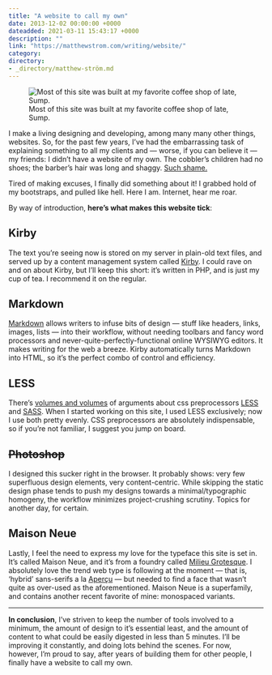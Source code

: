 ```yaml
---
title: "A website to call my own"
date: 2013-12-02 00:00:00 +0000
dateadded: 2021-03-11 15:43:17 +0000
description: ""
link: "https://matthewstrom.com/writing/website/"
category:
directory:
- _directory/matthew-ström.md
---
```

<figure data-type="image"><img src="https://matthewstrom.com/images/website-1.jpg" alt="Most of this site was built at my favorite coffee shop of late, Sump."><figcaption>Most of this site was built at my favorite coffee shop of late, Sump.</figcaption></figure>
<p>I make a living designing and developing, among many many other things, websites. So, for the past few years, I’ve had the embarrassing task of explaining something to all my clients and — worse, if you can believe it — my friends: I didn’t have a website of my own. The cobbler’s children had no shoes; the barber’s hair was long and shaggy. <a href="http://i3.kym-cdn.com/photos/images/newsfeed/000/581/296/c09.jpg" target="_blank" rel="noopener">Such shame.</a></p>
<p>Tired of making excuses, I finally did something about it! I grabbed hold of my bootstraps, and pulled like hell. Here I am. Internet, hear me roar.</p>
<p>By way of introduction, <strong>here’s what makes this website tick</strong>:</p>
<h2 id="kirby">Kirby</h2>
<p>The text you’re seeing now is stored on my server in plain-old text files, and served up by a content management system called <a href="http://getkirby.com/" target="_blank" rel="noopener">Kirby</a>. I could rave on and on about Kirby, but I’ll keep this short: it’s written in PHP, and is just my cup of tea. I recommend it on the regular.</p>
<h2 id="markdown">Markdown</h2>
<p><a href="http://daringfireball.net/projects/markdown/" target="_blank" rel="noopener">Markdown</a> allows writers to infuse bits of design — stuff like headers, links, images, lists — into their workflow, without needing toolbars and fancy word processors and never-quite-perfectly-functional online WYSIWYG editors. It makes writing for the web a breeze. Kirby automatically turns Markdown into HTML, so it’s the perfect combo of control and efficiency.</p>
<h2 id="less">LESS</h2>
<p>There’s <a href="https://www.google.com/search?q=less+vs+sass&amp;oq=less+vs+sass" target="_blank" rel="noopener">volumes and volumes</a> of arguments about css preprocessors <a href="http://lesscss.org/" target="_blank" rel="noopener">LESS</a> and <a href="http://sass-lang.com/" target="_blank" rel="noopener">SASS</a>. When I started working on this site, I used LESS exclusively; now I use both pretty evenly. CSS preprocessors are absolutely indispensable, so if you’re not familiar, I suggest you jump on board.</p>
<h2 id="photoshop"><s>Photoshop</s></h2>
<p>I designed this sucker right in the browser. It probably shows: very few superfluous design elements, very content-centric. While skipping the static design phase tends to push my designs towards a minimal/typographic homogeny, the workflow minimizes project-crushing scrutiny. Topics for another day, for certain.</p>
<h2 id="maison-neue">Maison Neue</h2>
<p>Lastly, I feel the need to express my love for the typeface this site is set in. It’s called Maison Neue, and it’s from a foundry called <a href="http://www.milieugrotesque.com/" target="_blank" rel="noopener">Milieu Grotesque</a>. I absolutely love the trend web type is following at the moment — that is, ‘hybrid’ sans-serifs a la <a href="http://www.colophon-foundry.org/fonts/apercu/about-font" target="_blank" rel="noopener">Aperçu</a> — but needed to find a face that wasn’t quite as over-used as the aforementioned. Maison Neue is a superfamily, and contains another recent favorite of mine: monospaced variants.</p>
<hr>
<p><strong>In conclusion</strong>, I’ve striven to keep the number of tools involved to a minimum, the amount of design to it’s essential least, and the amount of content to what could be easily digested in less than 5 minutes. I’ll be improving it constantly, and doing lots behind the scenes. For now, however, I’m proud to say, after years of building them for other people, I finally have a website to call my own.</p>

